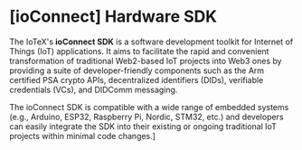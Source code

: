 # \[ioConnect] Hardware SDK

The IoTeX's **ioConnect SDK** is a software development toolkit for Internet of Things (IoT) applications. It aims to facilitate the rapid and convenient transformation of traditional Web2-based IoT projects into Web3 ones by providing a suite of developer-friendly components such as the Arm certified PSA crypto APIs, decentralized identifiers (DIDs), verifiable credentials (VCs), and DIDComm messaging.&#x20;

The ioConnect SDK is compatible with a wide range of embedded systems (e.g., Arduino, ESP32, Raspberry Pi, Nordic, STM32, etc.) and developers can easily integrate the SDK into their existing or ongoing traditional IoT projects within minimal code changes.]
